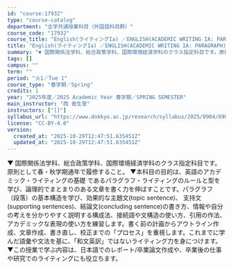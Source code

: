 ```yaml
---
id: "course:17932"
type: "course-catalog"
department: "全学共通授業科目（外国語科目群）"
course_code: "17932"
course_title: "English(ライティングIa) ／ENGLISH(ACADEMIC WRITING IA: PARAGRAPH)"
title: "English(ライティングIa) ／ENGLISH(ACADEMIC WRITING IA: PARAGRAPH)"
summary: "▼ 国際関係法学科、総合政策学科、国際環境経済学科のクラス指定科目です。原則として春・秋学期通年で履修すること。 ▼本科目の目的は、英語のアカデミック・ライティングの基礎 であるパラグラフ・ライティングのルールと型を学び、論理的でまとまりの…"
tags: []
campus: ""
term: ""
period: "火1／Tue 1"
course_type: "春学期／Spring"
credits: 1
year: "2025年度／2025 Academic Year 春学期／SPRING SEMESTER"
main_instructor: "西 香生里"
instructors: ["[]"]
syllabus_url: "https://www.dokkyo.ac.jp/research/syllabus/2025/0904/0904_17932_ja_JP.html"
license: "CC-BY-4.0"
version:
  created_at: "2025-10-29T12:47:51.635451Z"
  updated_at: "2025-10-29T12:47:51.635451Z"
---
```

▼ 国際関係法学科、総合政策学科、国際環境経済学科のクラス指定科目です。原則として春・秋学期通年で履修すること。 ▼本科目の目的は、英語のアカデミック・ライティングの基礎 であるパラグラフ・ライティングのルールと型を学び、論理的でまとまりのある文章を書く力を伸ばすことです。パラグラフ （段落）の基本構造を学び、効果的な主題文(topic sentence)、 支持文(supporting sentences)、結論文(concluding sentence)の書き方、情報や自分の考えを分かりやすく説明する構成法、接続語や文構造の使い方、引用の作法、アカデミックな表現の使い方を練習します。書く前の計画からアウトライン作成、文章作成、書き直し、校正までの「プロセス」を重視します。これまでに学んだ語彙や文法を基に、「和文英訳」ではないライティング力を身につけます。 ▼この授業で学ぶ内容は、日本語でのレポート/卒業論文作成や、卒業後の仕事や研究でのライティングにも役立ちます。
